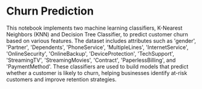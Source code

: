 # Churn Prediction
 
This notebook implements two machine learning classifiers, K-Nearest Neighbors (KNN) and Decision Tree Classifier, to predict customer churn based on various features. The dataset includes attributes such as 'gender', 'Partner', 'Dependents', 'PhoneService', 'MultipleLines', 'InternetService', 'OnlineSecurity', 'OnlineBackup', 'DeviceProtection', 'TechSupport', 'StreamingTV', 'StreamingMovies', 'Contract', 'PaperlessBilling', and 'PaymentMethod'. These classifiers are used to build models that predict whether a customer is likely to churn, helping businesses identify at-risk customers and improve retention strategies.
